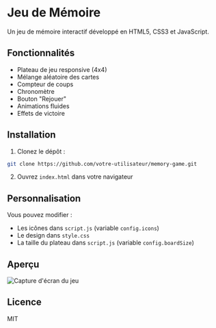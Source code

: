 # Jeu de Mémoire

Un jeu de mémoire interactif développé en HTML5, CSS3 et JavaScript.

## Fonctionnalités

- Plateau de jeu responsive (4x4)
- Mélange aléatoire des cartes
- Compteur de coups
- Chronomètre
- Bouton "Rejouer"
- Animations fluides
- Effets de victoire

## Installation

1. Clonez le dépôt :
```bash
git clone https://github.com/votre-utilisateur/memory-game.git
```

2. Ouvrez `index.html` dans votre navigateur

## Personnalisation

Vous pouvez modifier :
- Les icônes dans `script.js` (variable `config.icons`)
- Le design dans `style.css`
- La taille du plateau dans `script.js` (variable `config.boardSize`)

## Aperçu

![Capture d'écran du jeu](screenshot.png)

## Licence

MIT

